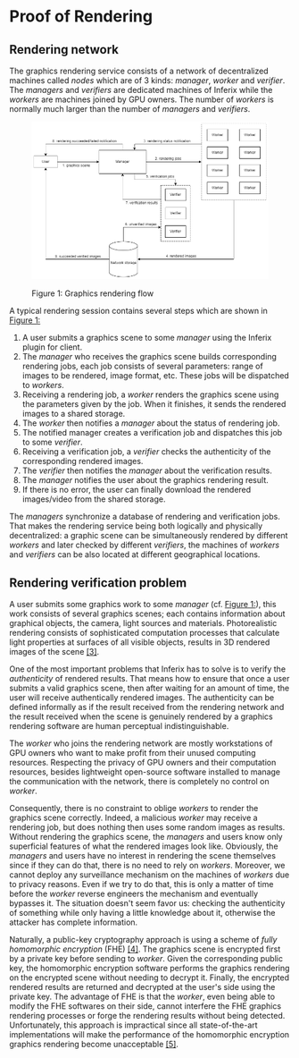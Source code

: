 # Proof of Rendering

## Rendering network

The graphics rendering service consists of a network of decentralized machines called _nodes_ which are of 3 kinds: _manager_, _worker_ and _verifier_. The _managers_ and _verifiers_ are dedicated machines of Inferix while the _workers_ are machines joined by GPU owners. The number of _workers_ is normally much larger than the number of _managers_ and _verifiers_.

<figure><img src="../../.gitbook/assets/rendering_service.png" alt=""><figcaption><p>Figure 1: Graphics rendering flow</p></figcaption></figure>

A typical rendering session contains several steps which are shown in [Figure 1:](./#figure1)

1. A user submits a graphics scene to some _manager_ using the Inferix plugin for client.
2. The _manager_ who receives the graphics scene builds corresponding rendering jobs, each job consists of several parameters: range of images to be rendered, image format, etc. These jobs will be dispatched to _workers_.
3. Receiving a rendering job, a _worker_ renders the graphics scene using the parameters given by the job. When it finishes, it sends the rendered images to a shared storage.
4. The _worker_ then notifies a _manager_ about the status of rendering job.
5. The notified manager creates a verification job and dispatches this job to some _verifier_.
6. Receiving a verification job, a _verifier_ checks the authenticity of the corresponding rendered images.
7. The _verifier_ then notifies the _manager_ about the verification results.
8. The _manager_ notifies the user about the graphics rendering result.
9. If there is no error, the user can finally download the rendered images/video from the shared storage.

The _managers_ synchronize a database of rendering and verification jobs. That makes the rendering service being both logically and physically decentralized: a graphic scene can be simultaneously rendered by different _workers_ and later checked by different _verifiers_, the machines of _workers_ and _verifiers_ can be also located at different geographical locations.

## Rendering verification problem

A user submits some graphics work to some _manager_ (cf. [Figure 1:](./#figure1)), this work consists of several graphics scenes; each contains information about graphical objects, the camera, light sources and materials. Photorealistic rendering consists of sophisticated computation processes that calculate light properties at surfaces of all visible objects, results in 3D rendered images of the scene [\[3\]](../references.md).

One of the most important problems that Inferix has to solve is to verify the _authenticity_ of rendered results. That means how to ensure that once a user submits a valid graphics scene, then after waiting for an amount of time, the user will receive authentically rendered images. The authenticity can be defined informally as if the result received from the rendering network and the result received when the scene is genuinely rendered by a graphics rendering software are human perceptual indistinguishable.

The _worker_ who joins the rendering network are mostly workstations of GPU owners who want to make profit from their unused computing resources. Respecting the privacy of GPU owners and their computation resources, besides lightweight open-source software installed to manage the communication with the network, there is completely no control on _worker_.

Consequently, there is no constraint to oblige _workers_ to render the graphics scene correctly. Indeed, a malicious _worker_ may receive a rendering job, but does nothing then uses some random images as results. Without rendering the graphics scene, the _managers_ and users know only superficial features of what the rendered images look like. Obviously, the _managers_ and users have no interest in rendering the scene themselves since if they can do that, there is no need to rely on _workers_. Moreover, we cannot deploy any surveillance mechanism on the machines of _workers_ due to privacy reasons. Even if we try to do that, this is only a matter of time before the _worker_ reverse engineers the mechanism and eventually bypasses it. The situation doesn't seem favor us: checking the authenticity of something while only having a little knowledge about it, otherwise the attacker has complete information.

Naturally, a public-key cryptography approach is using a scheme of _fully homomorphic encryption_ (FHE) [\[4\]](../references.md). The graphics scene is encrypted first by a private key before sending to _worker_. Given the corresponding public key, the homomorphic encryption software performs the graphics rendering on the encrypted scene without needing to decrypt it. Finally, the encrypted rendered results are returned and decrypted at the user's side using the private key. The advantage of FHE is that the _worker_, even being able to modify the FHE softwares on their side, cannot interfere the FHE graphics rendering processes or forge the rendering results without being detected. Unfortunately, this approach is impractical since all state-of-the-art implementations will make the performance of the homomorphic encryption graphics rendering become unacceptable [\[5\]](../references.md).

